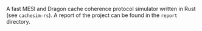 A fast MESI and Dragon cache coherence protocol simulator written in Rust (see `cachesim-rs`). A report of the project can be found in the `report` directory.